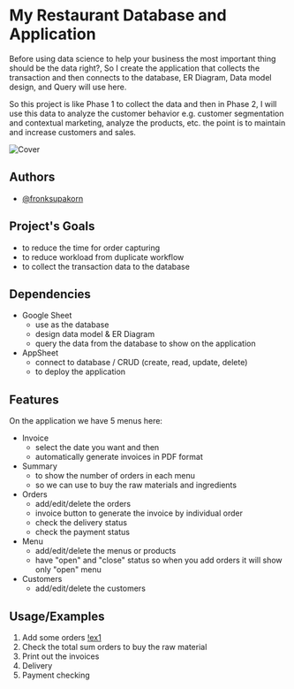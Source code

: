 
# My Restaurant Database and Application

Before using data science to help your business the most important thing should be the data right?, So I create the application that collects the transaction and then connects to the database, ER Diagram, Data model design, and Query will use here.

So this project is like Phase 1 to collect the data and then in Phase 2, I will use this data to analyze the customer behavior e.g. customer segmentation and contextual marketing, analyze the products, etc. the point is to maintain and increase customers and sales.
 
![Cover](https://github.com/syunar/my-restaurant-database-and-application/blob/ff9206a62f63902bf6912fcd1c8a39318ae8745b/cover.jpg)
 
## Authors

- [@fronksupakorn](https://github.com/syunar)


## Project's Goals
- to reduce the time for order capturing
- to reduce workload from duplicate workflow
- to collect the transaction data to the database
## Dependencies

- Google Sheet
    - use as the database
    - design data model & ER Diagram
    - query the data from the database to show on the application
- AppSheet
    - connect to database / CRUD (create, read, update, delete)
    - to deploy the application


## Features

On the application we have 5 menus here:
- Invoice
    - select the date you want and then
    - automatically generate invoices in PDF format
- Summary
    - to show the number of orders in each menu
    - so we can use to buy the raw materials and ingredients 
- Orders
    - add/edit/delete the orders
    - invoice button to generate the invoice by individual order
    - check the delivery status
    - check the payment status
- Menu
    - add/edit/delete the menus or products
    - have "open" and "close" status so when you add orders it will show only "open" menu
- Customers
    - add/edit/delete the customers

## Usage/Examples
1. Add some orders
[!ex1](https://github.com/syunar/my-restaurant-database-and-application/blob/a0e75b347b603944edf2d42fa777d1d9a4dabdbd/example1.png)
2. Check the total sum orders to buy the raw material
3. Print out the invoices
4. Delivery
5. Payment checking
